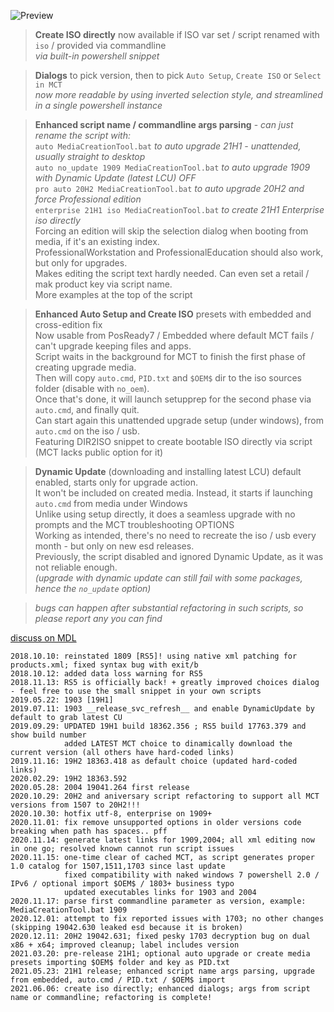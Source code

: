 ![Preview](https://i.imgur.com/zc3Stcl.png)  

>**Create ISO directly** now available if ISO var set / script renamed with `iso` / provided via commandline  
> *via built-in powershell snippet*  

>**Dialogs** to pick version, then to pick `Auto Setup`, `Create ISO` or `Select in MCT`  
> *now more readable by using inverted selection style, and streamlined in a single powershell instance*  

>**Enhanced script name / commandline args parsing** - _can just rename the script with:_  
> `auto MediaCreationTool.bat` _to auto upgrade 21H1 - unattended, usually straight to desktop_  
> `auto no_update 1909 MediaCreationTool.bat` _to auto upgrade 1909 with Dynamic Update (latest LCU) OFF_  
> `pro auto 20H2 MediaCreationTool.bat` _to auto upgrade 20H2 and force Professional edition_  
> `enterprise 21H1 iso MediaCreationTool.bat` _to create 21H1 Enterprise iso directly_  
> Forcing an edition will skip the selection dialog when booting from media, if it's an existing index.  
> ProfessionalWorkstation and ProfessionalEducation should also work, but only for upgrades.  
> Makes editing the script text hardly needed. Can even set a retail / mak product key via script name.  
> More examples at the top of the script  

>**Enhanced Auto Setup and Create ISO** presets with embedded and cross-edition fix  
> Now usable from PosReady7 / Embedded where default MCT fails / can't upgrade keeping files and apps.  
> Script waits in the background for MCT to finish the first phase of creating upgrade media.  
> Then will copy `auto.cmd`, `PID.txt` and `$OEM$` dir to the iso sources folder (disable with `no_oem`).  
> Once that's done, it will launch setupprep for the second phase via `auto.cmd`, and finally quit.  
> Can start again this unattended upgrade setup (under windows), from `auto.cmd` on the iso / usb.  
> Featuring DIR2ISO snippet to create bootable ISO directly via script (MCT lacks public option for it)  

>**Dynamic Update** (downloading and installing latest LCU) default enabled, starts only for upgrade action.  
> It won't be included on created media. Instead, it starts if launching `auto.cmd` from media under Windows  
> Unlike using setup directly, it does a seamless upgrade with no prompts and the MCT troubleshooting OPTIONS  
> Working as intended, there's no need to recreate the iso / usb every month - but only on new esd releases.  
> Previously, the script disabled and ignored Dynamic Update, as it was not reliable enough.  
> _(upgrade with dynamic update can still fail with some packages, hence the `no_update` option)_  

>*bugs can happen after substantial refactoring in such scripts, so please report any you can find*  

[discuss on MDL](https://forums.mydigitallife.net/forums/windows-10.54/)  

```
2018.10.10: reinstated 1809 [RS5]! using native xml patching for products.xml; fixed syntax bug with exit/b
2018.10.12: added data loss warning for RS5
2018.11.13: RS5 is officially back! + greatly improved choices dialog - feel free to use the small snippet in your own scripts
2019.05.22: 1903 [19H1]
2019.07.11: 1903 __release_svc_refresh__ and enable DynamicUpdate by default to grab latest CU
2019.09.29: UPDATED 19H1 build 18362.356 ; RS5 build 17763.379 and show build number
            added LATEST MCT choice to dinamically download the current version (all others have hard-coded links)
2019.11.16: 19H2 18363.418 as default choice (updated hard-coded links)
2020.02.29: 19H2 18363.592
2020.05.28: 2004 19041.264 first release
2020.10.29: 20H2 and aniversary script refactoring to support all MCT versions from 1507 to 20H2!!!
2020.10.30: hotfix utf-8, enterprise on 1909+
2020.11.01: fix remove unsupported options in older versions code breaking when path has spaces.. pff
2020.11.14: generate latest links for 1909,2004; all xml editing now in one go; resolved known cannot run script issues
2020.11.15: one-time clear of cached MCT, as script generates proper 1.0 catalog for 1507,1511,1703 since last update
            fixed compatibility with naked windows 7 powershell 2.0 / IPv6 / optional import $OEM$ / 1803+ business typo
            updated executables links for 1903 and 2004
2020.11.17: parse first commandline parameter as version, example: MediaCreationTool.bat 1909
2020.12.01: attempt to fix reported issues with 1703; no other changes (skipping 19042.630 leaked esd because it is broken)
2020.12.11: 20H2 19042.631; fixed pesky 1703 decryption bug on dual x86 + x64; improved cleanup; label includes version  
2021.03.20: pre-release 21H1; optional auto upgrade or create media presets importing $OEM$ folder and key as PID.txt
2021.05.23: 21H1 release; enhanced script name args parsing, upgrade from embedded, auto.cmd / PID.txt / $OEM$ import
2021.06.06: create iso directly; enhanced dialogs; args from script name or commandline; refactoring is complete! 
```
